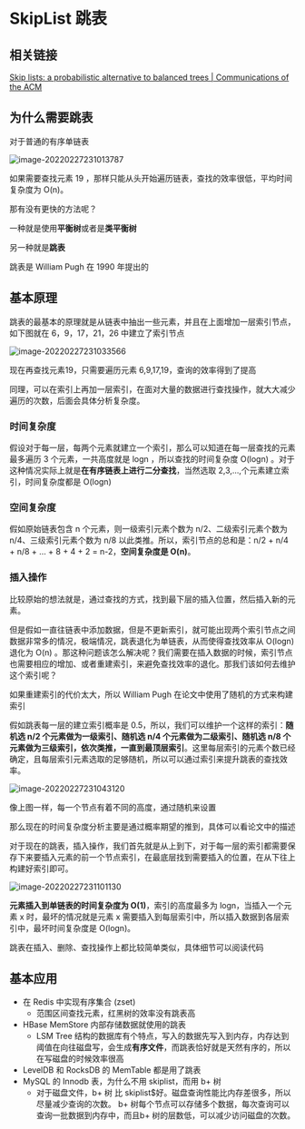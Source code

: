 # SkipList 跳表

## 相关链接

[Skip lists: a probabilistic alternative to balanced trees | Communications of the ACM](https://dl.acm.org/doi/10.1145/78973.78977)

## 为什么需要跳表

对于普通的有序单链表

![image-20220227231013787](https://gitee.com/cwkyaoyao/blog_img/raw/master/img/image-20220227231013787.png)

如果需要查找元素 19 ，那样只能从头开始遍历链表，查找的效率很低，平均时间复杂度为 O(n)。

那有没有更快的方法呢？

一种就是使用**平衡树**或者是**类平衡树**

另一种就是**跳表**

跳表是 William Pugh 在 $1990$ 年提出的

## 基本原理

跳表的最基本的原理就是从链表中抽出一些元素，并且在上面增加一层索引节点，如下图就在 6，9，17，21，26 中建立了索引节点

![image-20220227231033566](https://gitee.com/cwkyaoyao/blog_img/raw/master/img/image-20220227231033566.png)

现在再查找元素19，只需要遍历元素 6,9,17,19，查询的效率得到了提高

同理，可以在索引上再加一层索引，在面对大量的数据进行查找操作，就大大减少遍历的次数，后面会具体分析复杂度。

### 时间复杂度

假设对于每一层，每两个元素就建立一个索引，那么可以知道在每一层查找的元素最多遍历 3 个元素，一共高度就是 logn ，所以查找的时间复杂度 O(logn) 。对于这种情况实际上就是**在有序链表上进行二分查找**，当然选取 2,3,...,个元素建立索引，时间复杂度都是 O(logn)

### 空间复杂度

假如原始链表包含 n 个元素，则一级索引元素个数为 n/2、二级索引元素个数为 n/4、三级索引元素个数为 n/8 以此类推。所以，索引节点的总和是：n/2 + n/4 + n/8 + … + 8 + 4 + 2 = n-2，**空间复杂度是 O(n)**。

### 插入操作

比较原始的想法就是，通过查找的方式，找到最下层的插入位置，然后插入新的元素。

但是假如一直往链表中添加数据，但是不更新索引，就可能出现两个索引节点之间数据非常多的情况，极端情况，跳表退化为单链表，从而使得查找效率从 O(logn) 退化为 O(n) 。那这种问题该怎么解决呢？我们需要在插入数据的时候，索引节点也需要相应的增加、或者重建索引，来避免查找效率的退化。那我们该如何去维护这个索引呢？

如果重建索引的代价太大，所以 William Pugh 在论文中使用了随机的方式来构建索引

假如跳表每一层的建立索引概率是 0.5，所以，我们可以维护一个这样的索引：**随机选 n/2 个元素做为一级索引、随机选 n/4 个元素做为二级索引、随机选 n/8 个元素做为三级索引，依次类推，一直到最顶层索引**。这里每层索引的元素个数已经确定，且每层索引元素选取的足够随机，所以可以通过索引来提升跳表的查找效率。

![image-20220227231043120](https://gitee.com/cwkyaoyao/blog_img/raw/master/img/image-20220227231043120.png)

像上图一样，每一个节点有着不同的高度，通过随机来设置

那么现在的时间复杂度分析主要是通过概率期望的推到，具体可以看论文中的描述

对于现在的跳表，插入操作，我们首先就是从上到下，对于每一层的索引都需要保存下来要插入元素的前一个节点索引，在最底层找到需要插入的位置，在从下往上构建好索引即可。

![image-20220227231101130](https://gitee.com/cwkyaoyao/blog_img/raw/master/img/image-20220227231101130.png)

**元素插入到单链表的时间复杂度为 O(1)**，索引的高度最多为 logn，当插入一个元素 x 时，最坏的情况就是元素 x 需要插入到每层索引中，所以插入数据到各层索引中，最坏时间复杂度是 O(logn)。

跳表在插入、删除、查找操作上都比较简单类似，具体细节可以阅读代码

## 基本应用

- 在 Redis 中实现有序集合 (zset)
  - 范围区间查找元素，红黑树的效率没有跳表高
- HBase MemStore 内部存储数据就使用的跳表
  - LSM  Tree 结构的数据库有个特点，写入的数据先写入到内存，内存达到阈值在向往磁盘写，会生成**有序文件**，而跳表恰好就是天然有序的，所以在写磁盘的时候效率很高
- LevelDB 和 RocksDB 的 MemTable 都是用了跳表
- MySQL 的 Innodb 表，为什么不用 skiplist，而用 b+ 树
  - 对于磁盘文件，b+ 树 比 skiplist$好。磁盘查询性能比内存差很多，所以尽量减少查询的次数。
    b+ 树每个节点可以存储多个数据，每次查询可以查询一批数据到内存中，而且b+ 树的层数低，可以减少访问磁盘的次数。


